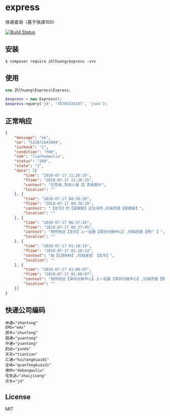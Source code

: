 # express

快递查询（基于快递100）

[![Build Status](https://travis-ci.org/zhlhuang/express.svg?branch=master)](https://travis-ci.org/zhlhuang/express)

## 安装

```shell
$ composer require zhlhuang/express -vvv
```

## 使用

```php
use Zhlhuang\Express\Express;

$express = new Express();
$express->query('jd', '78785333107', 'json');
```

## 正常响应
```json
{
	"message": "ok",
	"nu": "532071843804",
	"ischeck": "1",
	"condition": "F00",
	"com": "lianhaowuliu",
	"status": "200",
	"state": "3",
	"data": [{
		"time": "2018-07-17 11:26:35",
		"ftime": "2018-07-17 11:26:35",
		"context": "已签收,签收人是【】签收图片",
		"location": ""
	}, {
		"time": "2018-07-17 08:30:20",
		"ftime": "2018-07-17 08:30:20",
		"context": "【龙华】的【梁献新】正在派件,扫描员是【梁献新】",
		"location": ""
	}, {
		"time": "2018-07-17 06:37:45",
		"ftime": "2018-07-17 06:37:45",
		"context": "快件到达【龙华】上一站是【深圳分拨中心】,扫描员是【杨广 】",
		"location": ""
	}, {
		"time": "2018-07-17 01:10:14",
		"ftime": "2018-07-17 01:10:14",
		"context": "由【SZB046】,扫描发往 【龙华】",
		"location": ""
	}, {
		"time": "2018-07-17 01:00:07",
		"ftime": "2018-07-17 01:00:07",
		"context": "快件到达【深圳分拨中心】上一站是【深圳分拨中心】,扫描员是【陈封优 】",
		"location": ""
	}]
}
```

## 快递公司编码

```
申通="shentong" 
EMS="ems" 
顺丰="shunfeng" 
圆通="yuantong" 
中通="yuantong" 
韵达="yunda" 
天天="tiantian" 
汇通="huitongkuaidi" 
全峰="quanfengkuaidi" 
德邦="debangwuliu" 
宅急送="zhaijisong"
京东="jd"
```

## License

MIT